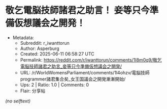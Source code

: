 # 敬乞電脳技師諸君之助言！ 妾等只今準備仮想議会之開発！

- Metadata:
  - Subreddit: r_iwanttorun
  - Author: Asperburg
  - Created: 2025-06-11 06:58:27 UTC
  - Permalink: https://reddit.com/r/iwanttorun/comments/1l8m0q9/敬乞電脳技師諸君之助言_妾等只今準備仮想議会之開発/
  - URL: /r/WorldWomensParliament/comments/1l4ohzv/電脳技師programmer諸君集合矣_女王国議会之開発漸漸開始/
  - Ups: 2 | Ratio: 1.0 | Comments: 0
  - Flair: 分享帖

_(no selftext)_
